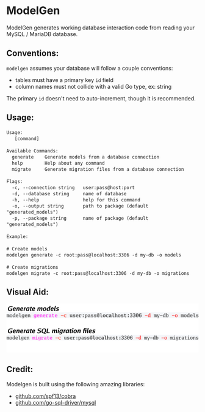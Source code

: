 # ModelGen

ModelGen generates working database interaction code from reading your MySQL / MariaDB database.

## Conventions:

`modelgen` assumes your database will follow a couple conventions:

- tables must have a primary key `id` field
- column names must not collide with a valid Go type, ex: string

The primary `id` doesn't need to auto-increment, though it is recommended.

## Usage:

```
Usage:
   [command]

Available Commands:
  generate    Generate models from a database connection
  help        Help about any command
  migrate     Generate migration files from a database connection

Flags:
  -c, --connection string   user:pass@host:port
  -d, --database string     name of database
  -h, --help                help for this command
  -o, --output string       path to package (default "generated_models")
  -p, --package string      name of package (default "generated_models")
    	
Example:

# Create models
modelgen generate -c root:pass@localhost:3306 -d my-db -o models

# Create migrations
modelgen migrate -c root:pass@localhost:3306 -d my-db -o migrations
```

## Visual Aid:

![visual.svg](./visual.svg)

## Credit:

Modelgen is built using the following amazing libraries:

- [github.com/spf13/cobra](https://github.com/spf13/cobra)
- [github.com/go-sql-driver/mysql](https://github.com/go-sql-driver/mysql)

